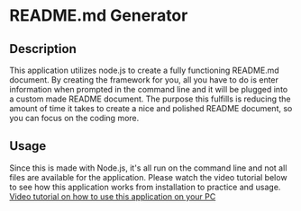 # README.md Generator

## Description 

This application utilizes node.js to create a fully functioning README.md document. By creating the framework for you, all you have to do is enter information when prompted in the command line and it will be plugged into a custom made README document. The purpose this fulfills is reducing the amount of time it takes to create a nice and polished README document, so you can focus on the coding more.

## Usage 

Since this is made with Node.js, it's all run on the command line and not all files are available for the application. Please watch the video tutorial below to see how this application works from installation to practice and usage.
[Video tutorial on how to use this application on your PC](https://drive.google.com/file/d/1Ps8dHjVK7jRqHyJaZ4zq92bZ1VQUUow-/view)


